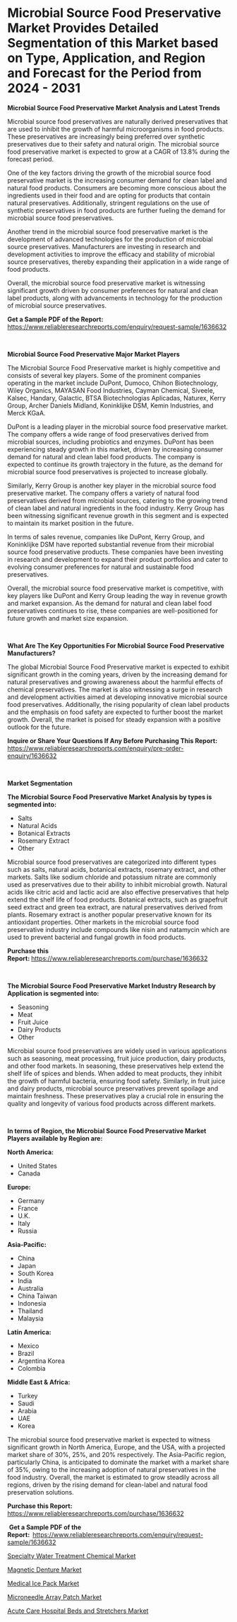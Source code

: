 <p><h1>Microbial Source Food Preservative Market Provides Detailed Segmentation of this Market based on Type, Application, and Region and Forecast for the Period from 2024 - 2031</h1></p><p><strong>Microbial Source Food Preservative Market Analysis and Latest Trends</strong></p>
<p><p>Microbial source food preservatives are naturally derived preservatives that are used to inhibit the growth of harmful microorganisms in food products. These preservatives are increasingly being preferred over synthetic preservatives due to their safety and natural origin. The microbial source food preservative market is expected to grow at a CAGR of 13.8% during the forecast period.</p><p>One of the key factors driving the growth of the microbial source food preservative market is the increasing consumer demand for clean label and natural food products. Consumers are becoming more conscious about the ingredients used in their food and are opting for products that contain natural preservatives. Additionally, stringent regulations on the use of synthetic preservatives in food products are further fueling the demand for microbial source food preservatives.</p><p>Another trend in the microbial source food preservative market is the development of advanced technologies for the production of microbial source preservatives. Manufacturers are investing in research and development activities to improve the efficacy and stability of microbial source preservatives, thereby expanding their application in a wide range of food products.</p><p>Overall, the microbial source food preservative market is witnessing significant growth driven by consumer preferences for natural and clean label products, along with advancements in technology for the production of microbial source preservatives.</p></p>
<p><strong>Get a Sample PDF of the Report:&nbsp;</strong> <a href="https://www.reliableresearchreports.com/enquiry/request-sample/1636632">https://www.reliableresearchreports.com/enquiry/request-sample/1636632</a></p>
<p>&nbsp;</p>
<p><strong>Microbial Source Food Preservative Major Market Players</strong></p>
<p><p>The Microbial Source Food Preservative market is highly competitive and consists of several key players. Some of the prominent companies operating in the market include DuPont, Dumoco, Chihon Biotechnology, Wiley Organics, MAYASAN Food Industries, Cayman Chemical, Siveele, Kalsec, Handary, Galactic, BTSA Biotechnologias Aplicadas, Naturex, Kerry Group, Archer Daniels Midland, Koninklijke DSM, Kemin Industries, and Merck KGaA.</p><p>DuPont is a leading player in the microbial source food preservative market. The company offers a wide range of food preservatives derived from microbial sources, including probiotics and enzymes. DuPont has been experiencing steady growth in this market, driven by increasing consumer demand for natural and clean label food products. The company is expected to continue its growth trajectory in the future, as the demand for microbial source food preservatives is projected to increase globally.</p><p>Similarly, Kerry Group is another key player in the microbial source food preservative market. The company offers a variety of natural food preservatives derived from microbial sources, catering to the growing trend of clean label and natural ingredients in the food industry. Kerry Group has been witnessing significant revenue growth in this segment and is expected to maintain its market position in the future.</p><p>In terms of sales revenue, companies like DuPont, Kerry Group, and Koninklijke DSM have reported substantial revenue from their microbial source food preservative products. These companies have been investing in research and development to expand their product portfolios and cater to evolving consumer preferences for natural and sustainable food preservatives.</p><p>Overall, the microbial source food preservative market is competitive, with key players like DuPont and Kerry Group leading the way in revenue growth and market expansion. As the demand for natural and clean label food preservatives continues to rise, these companies are well-positioned for future growth and market size expansion.</p></p>
<p>&nbsp;</p>
<p><strong>What Are The Key Opportunities For Microbial Source Food Preservative Manufacturers?</strong></p>
<p><p>The global Microbial Source Food Preservative market is expected to exhibit significant growth in the coming years, driven by the increasing demand for natural preservatives and growing awareness about the harmful effects of chemical preservatives. The market is also witnessing a surge in research and development activities aimed at developing innovative microbial source food preservatives. Additionally, the rising popularity of clean label products and the emphasis on food safety are expected to further boost the market growth. Overall, the market is poised for steady expansion with a positive outlook for the future.</p></p>
<p><strong>Inquire or Share Your Questions If Any Before Purchasing This Report:</strong> <a href="https://www.reliableresearchreports.com/enquiry/pre-order-enquiry/1636632">https://www.reliableresearchreports.com/enquiry/pre-order-enquiry/1636632</a></p>
<p>&nbsp;</p>
<p><strong>Market Segmentation</strong></p>
<p><strong>The Microbial Source Food Preservative Market Analysis by types is segmented into:</strong></p>
<p><ul><li>Salts</li><li>Natural Acids</li><li>Botanical Extracts</li><li>Rosemary Extract</li><li>Other</li></ul></p>
<p><p>Microbial source food preservatives are categorized into different types such as salts, natural acids, botanical extracts, rosemary extract, and other markets. Salts like sodium chloride and potassium nitrate are commonly used as preservatives due to their ability to inhibit microbial growth. Natural acids like citric acid and lactic acid are also effective preservatives that help extend the shelf life of food products. Botanical extracts, such as grapefruit seed extract and green tea extract, are natural preservatives derived from plants. Rosemary extract is another popular preservative known for its antioxidant properties. Other markets in the microbial source food preservative industry include compounds like nisin and natamycin which are used to prevent bacterial and fungal growth in food products.</p></p>
<p><strong>Purchase this Report:&nbsp;</strong><a href="https://www.reliableresearchreports.com/purchase/1636632">https://www.reliableresearchreports.com/purchase/1636632</a></p>
<p>&nbsp;</p>
<p><strong>The Microbial Source Food Preservative Market Industry Research by Application is segmented into:</strong></p>
<p><ul><li>Seasoning</li><li>Meat</li><li>Fruit Juice</li><li>Dairy Products</li><li>Other</li></ul></p>
<p><p>Microbial source food preservatives are widely used in various applications such as seasoning, meat processing, fruit juice production, dairy products, and other food markets. In seasoning, these preservatives help extend the shelf life of spices and blends. When added to meat products, they inhibit the growth of harmful bacteria, ensuring food safety. Similarly, in fruit juice and dairy products, microbial source preservatives prevent spoilage and maintain freshness. These preservatives play a crucial role in ensuring the quality and longevity of various food products across different markets.</p></p>
<p>&nbsp;</p>
<p><strong>In terms of Region, the Microbial Source Food Preservative Market Players available by Region are:</strong></p>
<p>
    <p> <strong> North America: </strong>
        <ul>
            <li>United States</li>
            <li>Canada</li>
        </ul>
        </p> 
    <p> <strong> Europe: </strong>
        <ul>
            <li>Germany</li>
            <li>France</li>
            <li>U.K.</li>
            <li>Italy</li>
            <li>Russia</li>
        </ul>
        </p> 
    <p> <strong> Asia-Pacific: </strong>
        <ul>
            <li>China</li>
            <li>Japan</li>
            <li>South Korea</li>
            <li>India</li>
            <li>Australia</li>
            <li>China Taiwan</li>
            <li>Indonesia</li>
            <li>Thailand</li>
            <li>Malaysia</li>
        </ul>
        </p> 
    <p> <strong> Latin America: </strong>
        <ul>
            <li>Mexico</li>
            <li>Brazil</li>
            <li>Argentina Korea</li>
            <li>Colombia</li>
        </ul>
        </p> 
    <p> <strong> Middle East & Africa: </strong>
        <ul>
            <li>Turkey</li>
            <li>Saudi</li>
            <li>Arabia</li>
            <li>UAE</li>
            <li>Korea</li>
        </ul>
    </p>
    </p>
<p><p>The microbial source food preservative market is expected to witness significant growth in North America, Europe, and the USA, with a projected market share of 30%, 25%, and 20% respectively. The Asia-Pacific region, particularly China, is anticipated to dominate the market with a market share of 35%, owing to the increasing adoption of natural preservatives in the food industry. Overall, the market is estimated to grow steadily across all regions, driven by the rising demand for clean-label and natural food preservation solutions.</p></p>
<p><strong>Purchase this Report: </strong><a href="https://www.reliableresearchreports.com/purchase/1636632">https://www.reliableresearchreports.com/purchase/1636632</a></p>
<p>&nbsp;<strong>Get a Sample PDF of the Report:&nbsp;&nbsp;</strong><a href="https://www.reliableresearchreports.com/enquiry/request-sample/1636632">https://www.reliableresearchreports.com/enquiry/request-sample/1636632</a></p>
<p><strong></strong></p>
<p><p><a href="https://github.com/shotows/Market-Research-Report-List-1/blob/main/specialty-water-treatment-chemical-market.md">Specialty Water Treatment Chemical Market</a></p><p><a href="https://medium.com/@patriciaknight1961/magnetic-denture-market-trends-and-market-analysis-forecasted-for-period-2024-2031-76156713e1fc">Magnetic Denture Market</a></p><p><a href="https://medium.com/@lisastevens48/medical-ice-pack-market-outlook-industry-overview-and-forecast-2024-to-2031-f9ff4dc8fe75">Medical Ice Pack Market</a></p><p><a href="https://medium.com/@lisastevens48/microneedle-array-patch-market-competitive-analysis-market-trends-and-forecast-to-2031-abcf0bcfa36b">Microneedle Array Patch Market</a></p><p><a href="https://github.com/beatblasta/Market-Research-Report-List-1/blob/main/acute-care-hospital-beds-and-stretchers-market.md">Acute Care Hospital Beds and Stretchers Market</a></p></p>